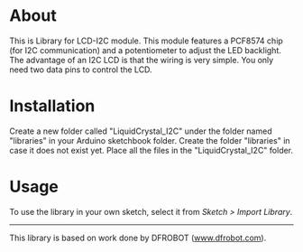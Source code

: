 # About #
This is Library for LCD-I2C module. This module features a PCF8574 chip (for I2C communication) and a potentiometer to adjust the LED backlight. The advantage of an I2C LCD is that the wiring is very simple. You only need two data pins to control the LCD.

# Installation #
Create a new folder called "LiquidCrystal_I2C" under the folder named "libraries" in your Arduino sketchbook folder.
Create the folder "libraries" in case it does not exist yet. Place all the files in the "LiquidCrystal_I2C" folder.

# Usage #
To use the library in your own sketch, select it from *Sketch > Import Library*.

-------------------------------------------------------------------------------------------------------------------
This library is based on work done by DFROBOT (www.dfrobot.com).
